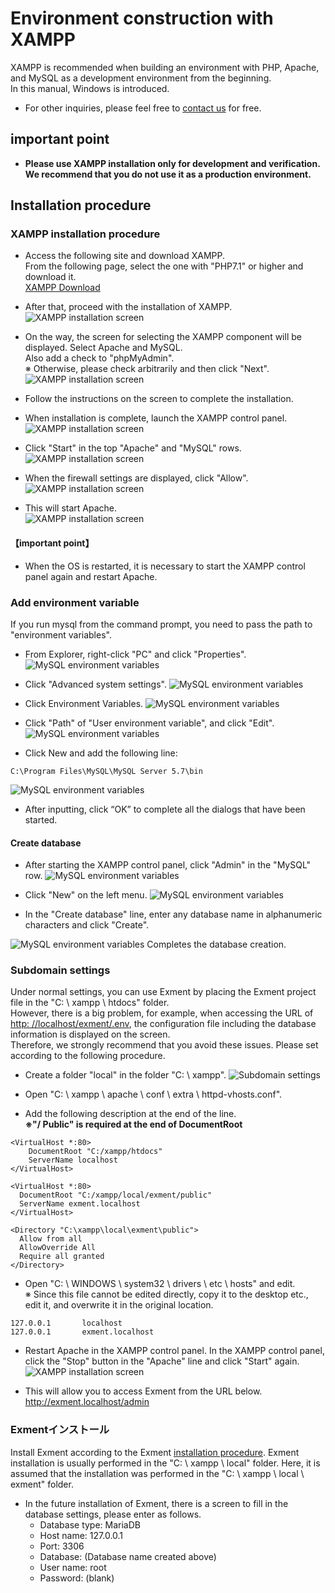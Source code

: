 # Environment construction with XAMPP
XAMPP is recommended when building an environment with PHP, Apache, and MySQL as a development environment from the beginning.  
In this manual, Windows is introduced.  

- For other inquiries, please feel free to [contact us](https://exment.net/inquiry) for free.  

## important point
- **Please use XAMPP installation only for development and verification. We recommend that you do not use it as a production environment.** 

## Installation procedure

### XAMPP installation procedure
- Access the following site and download XAMPP.  
From the following page, select the one with "PHP7.1" or higher and download it.  
[XAMPP Download](https://www.apachefriends.org/jp/download.html)  

- After that, proceed with the installation of XAMPP.  
![XAMPP installation screen](img/xampp/xampp1.png)

- On the way, the screen for selecting the XAMPP component will be displayed. Select Apache and MySQL.  
Also add a check to "phpMyAdmin".  
※ Otherwise, please check arbitrarily and then click "Next".  
![XAMPP installation screen](img/xampp/xampp2.png)

- Follow the instructions on the screen to complete the installation.  

- When installation is complete, launch the XAMPP control panel.  
![XAMPP installation screen](img/xampp/xampp3.png)

- Click "Start" in the top "Apache" and "MySQL" rows.  
![XAMPP installation screen](img/xampp/xampp4.png)

- When the firewall settings are displayed, click "Allow".  
![XAMPP installation screen](img/xampp/xampp5.png)

- This will start Apache.  
![XAMPP installation screen](img/xampp/xampp6.png)

#### 【important point】
- When the OS is restarted, it is necessary to start the XAMPP control panel again and restart Apache.  


### Add environment variable
If you run mysql from the command prompt, you need to pass the path to "environment variables".  

- From Explorer, right-click "PC" and click "Properties".  
![MySQL environment variables](img/xampp/mysql_command1.png)

- Click "Advanced system settings".
![MySQL environment variables](img/xampp/mysql_command2.png)

- Click Environment Variables.
![MySQL environment variables](img/xampp/mysql_command3.png)

- Click "Path" of "User environment variable", and click "Edit".
![MySQL environment variables](img/xampp/mysql_command4.png)

- Click New and add the following line:

~~~
C:\Program Files\MySQL\MySQL Server 5.7\bin  
~~~

![MySQL environment variables](img/xampp/mysql_command5.png)

- After inputting, click “OK” to complete all the dialogs that have been started.

#### Create database
- After starting the XAMPP control panel, click "Admin" in the "MySQL" row.
![MySQL environment variables](img/xampp/phpmyadmin0.png)

- Click "New" on the left menu.
![MySQL environment variables](img/xampp/phpmyadmin1.png)

- In the "Create database" line, enter any database name in alphanumeric characters and click "Create".

![MySQL environment variables](img/xampp/phpmyadmin2.png)
Completes the database creation.


### Subdomain settings
Under normal settings, you can use Exment by placing the Exment project file in the "C: \ xampp \ htdocs" folder.  
However, there is a big problem, for example, when accessing the URL of [http: //localhost/exment/.env](http://localhost/exment/.env), the configuration file including the database information is displayed on the screen.  
Therefore, we strongly recommend that you avoid these issues. Please set according to the following procedure.  

- Create a folder "local" in the folder "C: \ xampp".
![Subdomain settings](img/xampp/subdomain1.png)

- Open "C: \ xampp \ apache \ conf \ extra \ httpd-vhosts.conf".

- Add the following description at the end of the line.  
**※"/ Public" is required at the end of DocumentRoot**  

~~~
<VirtualHost *:80>
    DocumentRoot "C:/xampp/htdocs"
    ServerName localhost
</VirtualHost>

<VirtualHost *:80>
  DocumentRoot "C:/xampp/local/exment/public"
  ServerName exment.localhost
</VirtualHost>

<Directory "C:\xampp\local\exment\public">
  Allow from all
  AllowOverride All
  Require all granted
</Directory>
~~~

- Open "C: \ WINDOWS \ system32 \ drivers \ etc \ hosts" and edit.  
※  Since this file cannot be edited directly, copy it to the desktop etc., edit it, and overwrite it in the original location.  

~~~
127.0.0.1       localhost
127.0.0.1       exment.localhost
~~~

- Restart Apache in the XAMPP control panel. In the XAMPP control panel, click the "Stop" button in the "Apache" line and click "Start" again.  
![XAMPP installation screen](img/xampp/xampp7.png)

- This will allow you to access Exment from the URL below.  
http://exment.localhost/admin

### Exmentインストール
Install Exment according to the Exment [installation procedure](/quickstart).
Exment installation is usually performed in the "C: \ xampp \ local" folder.
Here, it is assumed that the installation was performed in the "C: \ xampp \ local \ exment" folder.

- In the future installation of Exment, there is a screen to fill in the database settings, please enter as follows.  
    - Database type: MariaDB
    - Host name: 127.0.0.1
    - Port: 3306
    - Database: (Database name created above)
    - User name: root
    - Password: (blank)